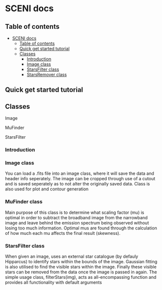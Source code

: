# SCENI docs

## Table of contents
- [SCENI docs](#sceni-docs)
  - [Table of contents](#table-of-contents)
  - [Quick get started tutorial](#quick-get-started-tutorial)
  - [Classes](#classes)
    - [Introduction](#introduction)
    - [Image class](#image-class)
    - [StarsFilter class](#starsfilter-class)
    - [StarsRemover class](#starsremover-class)


## Quick get started tutorial

## Classes
Image

MuFinder

StarsFilter

### Introduction

### Image class
You can load a .fits file into an image class, where it will save the data and header info seperately. The image can be cropped through use of a cutout and is saved seperately as to not alter the originally saved data. Class is also used for plot and contour generation

### MuFinder class
Main purpose of this class is to determine what scaling factor (mu) is optimal in order to subtract the broadband image from the narrowband image and leave behind the emission spectrum being observed without losing too much information. Optimal mus are found through the calculation of how much each mu affects the final result (skewness).

### StarsFilter class
When given an image, uses an external star catalogue (by defauly Hipparcus) to identify stars within the bounds of the image. Gaussian fitting is also utilised to find the visible stars within the image. Finally these visible stars can be removed from the data once the image is passed in again. The simple usage class, filterStars(img), acts as all-encompassing function and provides all functionality with default arguments
